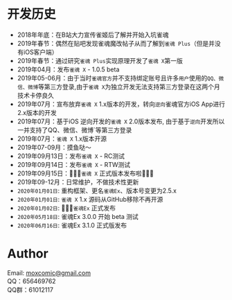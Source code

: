 # 开发历史
- 2018年年底：在B站大力宣传雀姬后了解并开始入坑雀魂
- 2019年春节：偶然在贴吧发现雀魂魔改帖子从而了解到`雀魂 Plus`（但是并没有iOS客户端）
- 2019年春节：通过研究`雀魂 Plus`实现原理开发了`雀魂 X`第一版
- 2019年04月：发布`雀魂 X` - 1.0.5 beta
- 2019年05-06月：由于当时`雀魂官方`并不支持绑定账号且许多`用户`使用的`QQ、微信、微博`等第三方登录,由于`雀魂 X`为独立开发无法支持第三方登录在这两个月技术卡停良久
- 2019年07月：宣布放弃`雀魂 X` 1.x版本的开发，转向`逆向`雀魂官方iOS App进行2.x版本的开发
- 2019年07月：基于iOS 逆向开发的`雀魂 X` 2.0版本发布, 由于基于`逆向`开发所以一并支持了QQ、微信、微博`等第三方登录
- 2019年07月：`雀魂 X` 1.x版本开源
- 2019年07-09月：摸鱼哒～
- 2019年09月13日：发布`雀魂 X` - RC测试
- 2019年09月14日：发布`雀魂 X` - RTW测试
- 2019年09月15日：🎉🎉🎉`雀魂 X` 正式版本发布啦🎉🎉🎉
- 2019年09-12月：日常维护，不做技术性更新
- `2020年01月01日`: 重构框架、更名`雀魂Ex`、版本号变更为2.5.x
- `2020年01月01日`: `雀魂 X` 1.x 源码从GitHub移除不再开源
- `2020年01月02日`: 🎉🎉🎉`雀魂Ex` 正式发布
- `2020年05月18日`: 雀魂Ex 3.0.0 开始 beta 测试
- `2020年06月16日`: 雀魂Ex 3.1.0 正式版发布

# Author
Email: moxcomic@gmail.com  
QQ：656469762  
QQ群：61012117
